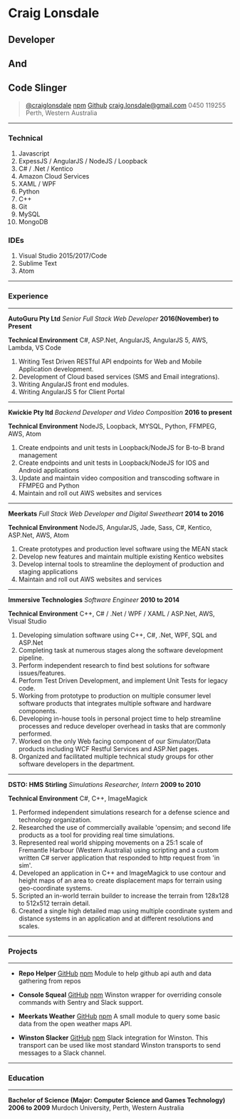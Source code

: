# Craig Lonsdale
## Developer
## And
## Code Slinger
> [@craiglonsdale](https://twitter.com/craiglonsdale)
> [npm](https://www.npmjs.com/~craiglonsdale)
> [Github](https://github.com/craiglonsdale)
> [craig.lonsdale@gmail.com](mailto:craig.lonsdale@gmail.com)
> 0450 119255
> Perth, Western Australia


------

### Technical

1. Javascript
1. ExpessJS / AngularJS / NodeJS / Loopback
1. C# / .Net / Kentico
1. Amazon Cloud Services
1. XAML / WPF
1. Python
1. C++
1. Git
1. MySQL
1. MongoDB

### IDEs

1. Visual Studio 2015/2017/Code
1. Sublime Text
1. Atom

------

### Experience

------

**AutoGuru Pty Ltd** *Senior Full Stack Web Developer*
__2016(November) to Present__


**Technical Environment** C#, ASP.Net, AngularJS, AngularJS 5, AWS, Lambda, VS Code
  1. Writing Test Driven RESTful API endpoints for Web and Mobile Application development.
  1. Development of Cloud based services (SMS and Email integrations).
  1. Writing AngularJS front end modules.
  1. Writing AngularJS 5 for Client Portal

------

**Kwickie Pty ltd** *Backend Developer and Video Composition*
__2016 to present__

**Technical Environment** NodeJS, Loopback, MYSQL, Python, FFMPEG, AWS, Atom


  1. Create endpoints and unit tests in Loopback/NodeJS for B-to-B brand management
  1. Create endpoints and unit tests in Loopback/NodeJS for IOS and Android applications
  1. Update and maintain video composition and transcoding software in FFMPEG and Python
  1. Maintain and roll out AWS websites and services

------

**Meerkats** *Full Stack Web Developer and Digital Sweetheart*
__2014 to 2016__

**Technical Environment** NodeJS, AngularJS, Jade, Sass, C#, Kentico, ASP.Net, AWS, Atom


  1. Create prototypes and production level software using the MEAN stack
  1. Develop new features and maintain multiple existing Kentico websites
  1. Develop internal tools to streamline the deployment of production and staging applications
  1. Maintain and roll out AWS websites and services

------

**Immersive Technologies** *Software Engineer*
__2010 to 2014__

**Technical Environment** C++, C# / .Net / WPF / XAML / ASP.Net, AWS, Visual Studio


  1. Developing simulation software using C++, C#, .Net, WPF, SQL and ASP.Net
  1. Completing task at numerous stages along the software development pipeline.
  1. Perform independent research to find best solutions for software issues/features.
  1. Perform Test Driven Development, and implement Unit Tests for legacy code.
  1. Working from prototype to production on multiple consumer level software products that integrates multiple software and hardware components.
  1. Developing in-house tools in personal project time to help streamline processes and reduce developer overhead in tasks that are commonly performed.
  1. Worked on the only Web facing component of our Simulator/Data products including WCF Restful Services and ASP.Net pages.
  1. Organized and facilitated multiple technical study groups for other software developers in the department.

------

**DSTO: HMS Stirling** *Simulations Researcher, Intern*
__2009 to 2010__

**Technical Environment** C#, C++, ImageMagick


  1. Performed independent simulations research for a defense science and technology organization.
  1. Researched the use of commercially available 'opensim; and second life products as a tool for providing real time simulations.
  1. Represented real world shipping movements on a 25:1 scale of Fremantle Harbour (Western Australia) using scripting and a custom written C# server application that responded to http request from 'in sim'.
  1. Developed an application in C++ and ImageMagick to use contour and height maps of an area to create displacement maps for terrain using geo-coordinate systems.
  1. Scripted an in-world terrain builder to increase the terrain from 128x128 to 512x512 terrain detail.
  1. Created a single high detailed map using multiple coordinate system and distance systems in an application and at different resolutions and scales.


------

### Projects

------

* **Repo Helper**
	<a href="https://github.com/craiglonsdale/repohelper">GitHub</a>
  <a href="https://www.npmjs.com/package/repohelper">npm</a>
	Module to help github api auth and data gathering from repos

* **Console Squeal**
  <a href="https://github.com/meerkats/console-squeal">GitHub</a>
  <a href="https://www.npmjs.com/package/console-squeal">npm</a>
	Winston wrapper for overriding console commands with Sentry and Slack support.

* **Meerkats Weather**
  <a href="https://github.com/meerkats/meerkats-weather">GitHub</a>
  <a href="https://www.npmjs.com/package/meerkats-weather">npm</a>
  A small module to query some basic data from the open weather maps API.

* **Winston Slacker**
  <a href="https://github.com/meerkats/winston-slacker">GitHub</a>
  <a href="https://www.npmjs.com/package/winston-slacker">npm</a>
	Slack integration for Winston.
  This transport can be used like most standard Winston transports to send messages to a Slack channel.

------

### Education

------

**Bachelor of Science (Major: Computer Science and Games Technology)** __2006 to 2009__
	Murdoch University, Perth, Western Australia

